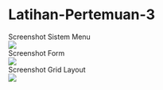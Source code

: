 # Latihan-Pertemuan-3
Screenshot Sistem Menu <br>
<img src="https://i.ibb.co/GT0XGSK/Membuat-Sistem-Menu-dengan-Bootstrap-1.jpg"> <br>
Screenshot Form <br>
<img src="https://i.ibb.co/C10W6V9/Membuat-Form-dengan-Bootstrap.jpg"> <br>
Screenshot Grid Layout <br>
<img src="https://i.ibb.co/kKwfcxn/Grid-Layout-Bootstrap.jpg"> 
